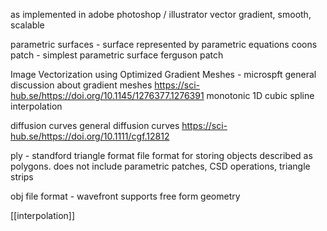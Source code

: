 as implemented in adobe photoshop / illustrator 
vector gradient, smooth, scalable 

parametric surfaces - surface represented by parametric equations 
coons patch - simplest parametric surface 
ferguson patch 

Image Vectorization using Optimized Gradient Meshes - microspft
general discussion about gradient meshes
https://sci-hub.se/https://doi.org/10.1145/1276377.1276391
monotonic 1D cubic spline interpolation 


diffusion curves 
general diffusion curves 
https://sci-hub.se/https://doi.org/10.1111/cgf.12812


ply - standford triangle format
file format for storing objects described as polygons. does not include parametric patches, CSD operations, triangle strips 

obj file format - wavefront 
supports free form geometry

[[interpolation]]

